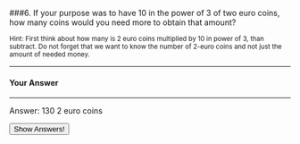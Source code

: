 ###6. If your purpose was to have 10 in the power of 3 of two euro coins, how many coins would you need more to obtain that amount?

<small><span class="gray">Hint</span>: First think about how many is 2 euro coins multiplied by 10 in power of 3, than subtract. Do not forget that we want to know the number of 2-euro coins and not just the amount of needed money.</small>


---

#### Your Answer

>

>

>

>

>

>

>

>

---

<div class="answer hidden">
    Answer: 130 2 euro coins
</div>


<button class="show-answers">Show Answers!</button>